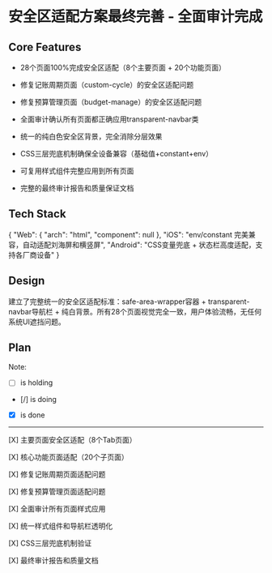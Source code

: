 # 安全区适配方案最终完善 - 全面审计完成

## Core Features

- 28个页面100%完成安全区适配（8个主要页面 + 20个功能页面）

- 修复记账周期页面（custom-cycle）的安全区适配问题

- 修复预算管理页面（budget-manage）的安全区适配问题

- 全面审计确认所有页面都正确应用transparent-navbar类

- 统一的纯白色安全区背景，完全消除分层效果

- CSS三层兜底机制确保全设备兼容（基础值+constant+env）

- 可复用样式组件完整应用到所有页面

- 完整的最终审计报告和质量保证文档

## Tech Stack

{
  "Web": {
    "arch": "html",
    "component": null
  },
  "iOS": "env/constant 完美兼容，自动适配刘海屏和横竖屏",
  "Android": "CSS变量兜底 + 状态栏高度适配，支持各厂商设备"
}

## Design

建立了完整统一的安全区适配标准：safe-area-wrapper容器 + transparent-navbar导航栏 + 纯白背景。所有28个页面视觉完全一致，用户体验流畅，无任何系统UI遮挡问题。

## Plan

Note: 

- [ ] is holding
- [/] is doing
- [X] is done

---

[X] 主要页面安全区适配（8个Tab页面）

[X] 核心功能页面适配（20个子页面）

[X] 修复记账周期页面适配问题

[X] 修复预算管理页面适配问题

[X] 全面审计所有页面样式应用

[X] 统一样式组件和导航栏透明化

[X] CSS三层兜底机制验证

[X] 最终审计报告和质量文档
